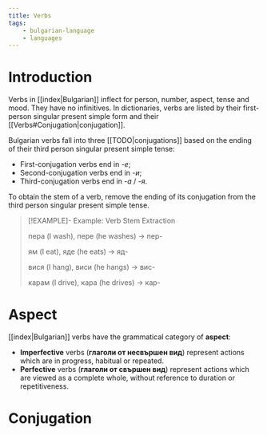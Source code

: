 ```yaml
---
title: Verbs
tags:
    - bulgarian-language
    - languages
---
```


# Introduction

Verbs in [[index|Bulgarian]] inflect for person, number, aspect, tense and mood. 
They have no infinitives. In dictionaries, verbs are listed by their first-person singular present simple form and their [[Verbs#Conjugation|conjugation]].

Bulgarian verbs fall into three [[TODO|conjugations]] based on the ending of their third person singular present simple tense:
- First-conjugation verbs end in *-е*;
- Second-conjugation verbs end in *-и*;
- Third-conjugation verbs end in *-а* / *-я*.

To obtain the stem of a verb, remove the ending of its conjugation from the third person singular present simple tense.

>[!EXAMPLE]- Example: Verb Stem Extraction
>
>
>
>пера (I wash), пере (he washes) -> пер-
>
>ям (I eat), яде (he eats) -> яд-
>
>вися (I hang), виси (he hangs) -> вис-
>
>карам (I drive), кара (he drives) -> кар-
>

# Aspect

[[index|Bulgarian]] verbs have the grammatical category of **aspect**:
- **Imperfective** verbs (**глаголи от несвършен вид**) represent actions which are in progress, habitual or repeated.
- **Perfective** verbs (**глаголи от свършен вид**) represent actions which are viewed as a complete whole, without reference to duration or repetitiveness.

# Conjugation


